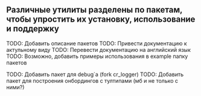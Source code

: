 ## Различные утилиты разделены по пакетам, чтобы упростить их установку, использование и поддержку

TODO: Добавить описание пакетов
TODO: Привести документацию к актульному виду
TODO: Перевести документацию на английский язык
TODO: Возможно, добавить примеры использования в example папку пакетов

TODO: Добавить пакет для debug`a (fork cr_logger)
TODO: Добавить пакет для построения онбордингов с тултипами (мб и не только с ними?)



